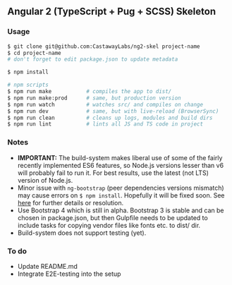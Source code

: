 ## Angular 2 (TypeScript + Pug + SCSS) Skeleton

### Usage
```bash
$ git clone git@github.com:CastawayLabs/ng2-skel project-name
$ cd project-name
# don't forget to edit package.json to update metadata

$ npm install

# npm scripts
$ npm run make           # compiles the app to dist/
$ npm run make:prod      # same, but production version
$ npm run watch          # watches src/ and compiles on change
$ npm run dev            # same, but with live-reload (BrowserSync)
$ npm run clean          # cleans up logs, modules and build dirs
$ npm run lint           # lints all JS and TS code in project
```

### Notes
- **IMPORTANT:** The build-system makes liberal use of some of the fairly
  recently implemented ES6 features, so Node.js versions lesser than v6 will
  probably fail to run it. For best results, use the latest (not LTS) version
  of Node.js.
- Minor issue with `ng-bootstrap` (peer dependencies versions mismatch) may
  cause errors on `$ npm install`. Hopefully it will be fixed soon.
  See [here](https://github.com/valor-software/ng2-bootstrap/issues/1067)
  for further details or resolution.
- Use Bootstrap 4 which is still in alpha. Bootstrap 3 is stable and can be
  chosen in package.json, but then Gulpfile needs to be updated to include
  tasks for copying vendor files like fonts etc. to dist/ dir.
- Build-system does not support testing (yet).

### To do
- Update README.md
- Integrate E2E-testing into the setup

